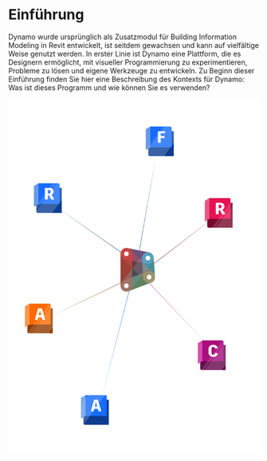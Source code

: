# Einführung

Dynamo wurde ursprünglich als Zusatzmodul für Building Information Modeling in Revit entwickelt, ist seitdem gewachsen und kann auf vielfältige Weise genutzt werden. In erster Linie ist Dynamo eine Plattform, die es Designern ermöglicht, mit visueller Programmierung zu experimentieren, Probleme zu lösen und eigene Werkzeuge zu entwickeln. Zu Beginn dieser Einführung finden Sie hier eine Beschreibung des Kontexts für Dynamo: Was ist dieses Programm und wie können Sie es verwenden?

![Dynamo Ecosystem](<./images/intro dynamo cover.jpg>)
